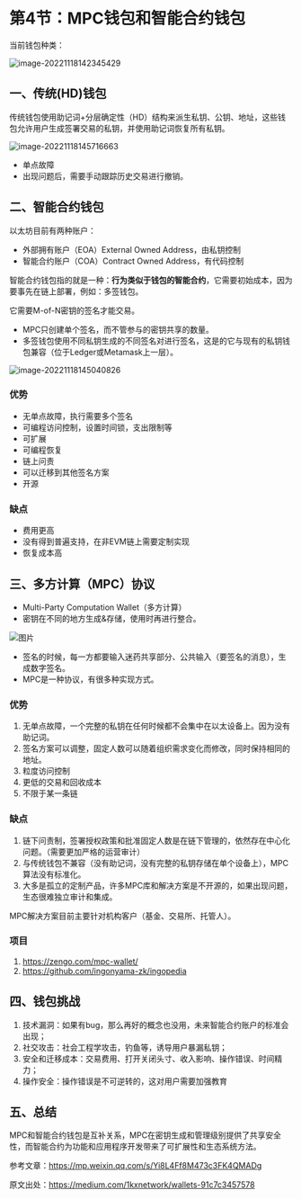 # 第4节：MPC钱包和智能合约钱包



当前钱包种类：

![image-20221118142345429](https://duke-typora.s3.ap-southeast-1.amazonaws.com/uPic/image-20221118142345429.png)



## 一、传统(HD)钱包

传统钱包使用助记词+分层确定性（HD）结构来派生私钥、公钥、地址，这些钱包允许用户生成签署交易的私钥，并使用助记词恢复所有私钥。

![image-20221118145716663](https://duke-typora.s3.ap-southeast-1.amazonaws.com/uPic/image-20221118145716663.png)

- 单点故障
- 出现问题后，需要手动跟踪历史交易进行撤销。



## 二、智能合约钱包

以太坊目前有两种账户：

- 外部拥有账户（EOA）External Owned Address，由私钥控制
- 智能合约账户（COA）Contract Owned Address，有代码控制

智能合约钱包指的就是一种：**行为类似于钱包的智能合约**，它需要初始成本，因为要事先在链上部署，例如：多签钱包。

它需要M-of-N密钥的签名才能交易。

- MPC只创建单个签名，而不管参与的密钥共享的数量。
- 多签钱包使用不同私钥生成的不同签名对进行签名，这是的它与现有的私钥钱包兼容（位于Ledger或Metamask上一层）。

![image-20221118145040826](https://duke-typora.s3.ap-southeast-1.amazonaws.com/uPic/image-20221118145040826.png)



### 优势

- 无单点故障，执行需要多个签名
- 可编程访问控制，设置时间锁，支出限制等
- 可扩展
- 可编程恢复
- 链上问责
- 可以迁移到其他签名方案
- 开源

### 缺点

- 费用更高
- 没有得到普遍支持，在非EVM链上需要定制实现
- 恢复成本高



## 三、多方计算（MPC）协议

- Multi-Party Computation Wallet（多方计算）
- 密钥在不同的地方生成&存储，使用时再进行整合。

![图片](https://duke-typora.s3.ap-southeast-1.amazonaws.com/uPic/640.jpeg)

- 签名的时候，每一方都要输入迷药共享部分、公共输入（要签名的消息），生成数字签名。
- MPC是一种协议，有很多种实现方式。

### 优势

1. 无单点故障，一个完整的私钥在任何时候都不会集中在以太设备上。因为没有助记词。
2. 签名方案可以调整，固定人数可以随着组织需求变化而修改，同时保持相同的地址。
3. 粒度访问控制
4. 更低的交易和回收成本
5. 不限于某一条链



### 缺点

1. 链下问责制，签署授权政策和批准固定人数是在链下管理的，依然存在中心化问题。（需要更加严格的运营审计）
2. 与传统钱包不兼容（没有助记词，没有完整的私钥存储在单个设备上），MPC算法没有标准化。
3. 大多是孤立的定制产品，许多MPC库和解决方案是不开源的，如果出现问题，生态很难独立审计和集成。

MPC解决方案目前主要针对机构客户（基金、交易所、托管人）。



### 项目

1. https://zengo.com/mpc-wallet/
1. https://github.com/ingonyama-zk/ingopedia



## 四、钱包挑战

1. 技术漏洞：如果有bug，那么再好的概念也没用，未来智能合约账户的标准会出现；
2. 社交攻击：社会工程学攻击，钓鱼等，诱导用户暴漏私钥；
3. 安全和迁移成本：交易费用、打开关闭头寸、收入影响、操作错误、时间精力；
4. 操作安全：操作错误是不可逆转的，这对用户需要加强教育



## 五、总结

MPC和智能合约钱包是互补关系，MPC在密钥生成和管理级别提供了共享安全性，而智能合约为功能和应用程序开发带来了可扩展性和生态系统方法。



参考文章：https://mp.weixin.qq.com/s/Yi8L4Ff8M473c3FK4QMADg

原文出处：https://medium.com/1kxnetwork/wallets-91c7c3457578
